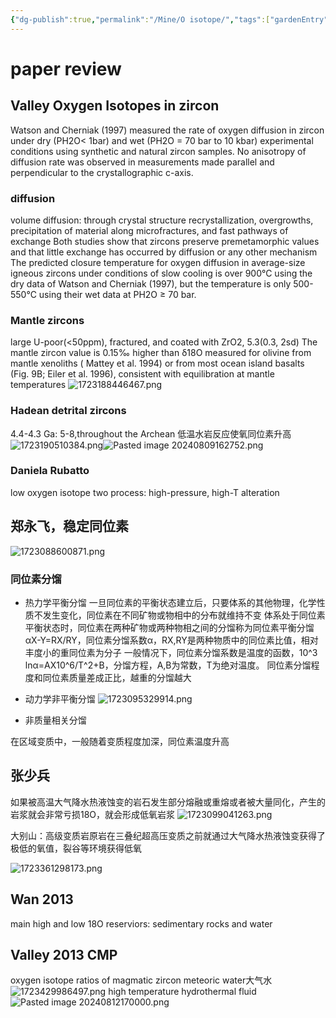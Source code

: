 ```yaml
---
{"dg-publish":true,"permalink":"/Mine/O isotope/","tags":["gardenEntry"]}
---
```



# paper review
## Valley Oxygen Isotopes in zircon
Watson and Cherniak (1997) measured the rate of oxygen diffusion in zircon under dry (PH2O< 1bar) and wet (PH2O = 70 bar to 10 kbar) experimental conditions using synthetic and natural
zircon samples. No anisotropy of diffusion rate was observed in measurements made parallel and
perpendicular to the crystallographic c-axis.
### diffusion
volume diffusion: through crystal structure
recrystallization, overgrowths, precipitation of material along microfractures, and fast pathways of exchange
Both studies show that zircons preserve premetamorphic values and that little exchange
has occurred by diffusion or any other mechanism
The predicted closure temperature for oxygen diffusion in average-size igneous
zircons under conditions of slow cooling is over 900°C using the dry data of Watson and
Cherniak (1997), but the temperature is only 500-550°C using their wet data at PH2O ≥ 70 bar.
### Mantle zircons
large U-poor(<50ppm), fractured, and coated with ZrO2, 5.3(0.3, 2sd)
The mantle zircon value is 0.15‰ higher than δ18O measured for olivine from mantle xenoliths ( Mattey et al. 1994) or from most ocean island basalts (Fig. 9B; Eiler et al. 1996), consistent with
equilibration at mantle temperatures
![1723188446467.png](/img/user/Attachment/1723188446467.png)
### Hadean detrital zircons
4.4-4.3 Ga: 5-8,throughout the Archean
低温水岩反应使氧同位素升高
![1723190510384.png](/img/user/Attachment/1723190510384.png)![Pasted image 20240809162752.png](/img/user/Attachment/Pasted%20image%2020240809162752.png)
### Daniela Rubatto
low oxygen isotope two process: high-pressure, high-T alteration

## 郑永飞，稳定同位素
![1723088600871.png](/img/user/Attachment/1723088600871.png)
### 同位素分馏
- 热力学平衡分馏
一旦同位素的平衡状态建立后，只要体系的其他物理，化学性质不发生变化，同位素在不同矿物或物相中的分布就维持不变
体系处于同位素平衡状态时，同位素在两种矿物或两种物相之间的分馏称为同位素平衡分馏
αX-Y=RX/RY，同位素分馏系数α，RX,RY是两种物质中的同位素比值，相对丰度小的重同位素为分子
一般情况下，同位素分馏系数是温度的函数，10^3 lnα=AX10^6/T^2+B，分馏方程，A,B为常数，T为绝对温度。
同位素分馏程度和同位素质量差成正比，越重的分馏越大

- 动力学非平衡分馏
![1723095329914.png](/img/user/Attachment/1723095329914.png)

- 非质量相关分馏

在区域变质中，一般随着变质程度加深，同位素温度升高

## 张少兵
如果被高温大气降水热液蚀变的岩石发生部分熔融或重熔或者被大量同化，产生的岩浆就会非常亏损18O，就会形成低氧岩浆
![1723099041263.png](/img/user/Attachment/1723099041263.png)

大别山：高级变质岩原岩在三叠纪超高压变质之前就通过大气降水热液蚀变获得了极低的氧值，裂谷等环境获得低氧


![1723361298173.png](/img/user/Attachment/1723361298173.png)
## Wan 2013
main high and low 18O reserviors: sedimentary rocks and water
## Valley 2013 CMP
oxygen isotope ratios of magmatic zircon
meteoric water大气水
![1723429986497.png](/img/user/Attachment/1723429986497.png)
high temperature hydrothermal fluid
![Pasted image 20240812170000.png](/img/user/Attachment/Pasted%20image%2020240812170000.png)
